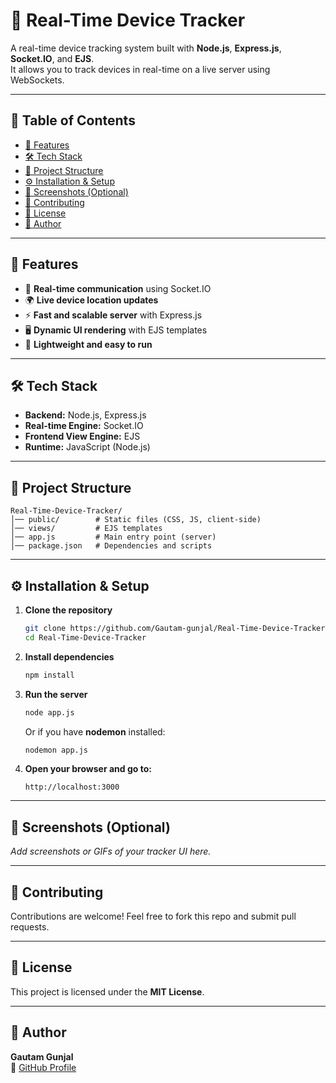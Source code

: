 # 📍 Real-Time Device Tracker

A real-time device tracking system built with **Node.js**, **Express.js**, **Socket.IO**, and **EJS**.  
It allows you to track devices in real-time on a live server using WebSockets.

---

## 📑 Table of Contents

- [🚀 Features](#-features)
- [🛠️ Tech Stack](#️-tech-stack)
- [📂 Project Structure](#-project-structure)
- [⚙️ Installation & Setup](#️-installation--setup)
- [📸 Screenshots (Optional)](#-screenshots-optional)
- [🤝 Contributing](#-contributing)
- [📜 License](#-license)
- [👤 Author](#-author)

---

## 🚀 Features

- 📡 **Real-time communication** using Socket.IO  
- 🌍 **Live device location updates**  
- ⚡ **Fast and scalable server** with Express.js  
- 🖥️ **Dynamic UI rendering** with EJS templates  
- 🔗 **Lightweight and easy to run**

---

## 🛠️ Tech Stack

- **Backend:** Node.js, Express.js  
- **Real-time Engine:** Socket.IO  
- **Frontend View Engine:** EJS  
- **Runtime:** JavaScript (Node.js)  

---

## 📂 Project Structure

```
Real-Time-Device-Tracker/
│── public/        # Static files (CSS, JS, client-side)
│── views/         # EJS templates
│── app.js         # Main entry point (server)
│── package.json   # Dependencies and scripts
```

---

## ⚙️ Installation & Setup

1. **Clone the repository**
   ```bash
   git clone https://github.com/Gautam-gunjal/Real-Time-Device-Tracker.git
   cd Real-Time-Device-Tracker
   ```

2. **Install dependencies**
   ```bash
   npm install
   ```

3. **Run the server**
   ```bash
   node app.js
   ```

   Or if you have **nodemon** installed:
   ```bash
   nodemon app.js
   ```

4. **Open your browser and go to:**
   ```
   http://localhost:3000
   ```

---

## 📸 Screenshots (Optional)

_Add screenshots or GIFs of your tracker UI here._

---

## 🤝 Contributing

Contributions are welcome! Feel free to fork this repo and submit pull requests.  

---

## 📜 License

This project is licensed under the **MIT License**.  

---

## 👤 Author

**Gautam Gunjal**  
🔗 [GitHub Profile](https://github.com/Gautam-gunjal)
